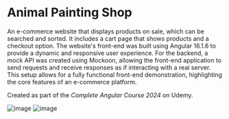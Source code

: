 # Animal Painting Shop

An e-commerce website that displays products on sale, which can be searched and sorted. It includes a cart page that shows products and a checkout option. The website's front-end was built using Angular 16.1.6 to provide a dynamic and responsive user experience. For the backend, a mock API was created using Mockoon, allowing the front-end application to send requests and receive responses as if interacting with a real server. This setup allows for a fully functional front-end demonstration, highlighting the core features of an e-commerce platform.

Created as part of the _Complete Angular Course 2024_ on Udemy.

![image](https://github.com/user-attachments/assets/32497712-21b6-468e-87f6-7d9abc56ca7d)
![image](https://github.com/user-attachments/assets/504e0a0c-515b-4489-b817-3946145820ad)

